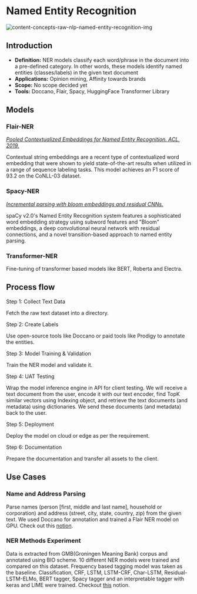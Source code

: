 # Named Entity Recognition

![content-concepts-raw-nlp-named-entity-recognition-img](https://user-images.githubusercontent.com/62965911/216823095-cb1f05c0-8d3e-49f5-888c-b3972bd741de.png)

## **Introduction**

- **Definition:** NER models classify each word/phrase in the document into a pre-defined category. In other words, these models identify named entities (classes/labels) in the given text document
- **Applications:** Opinion mining, Affinity towards brands
- **Scope:** No scope decided yet
- **Tools:** Doccano, Flair, Spacy, HuggingFace Transformer Library

## **Models**

### Flair-NER

*[Pooled Contextualized Embeddings for Named Entity Recognition. ACL, 2019.](https://www.aclweb.org/anthology/N19-1078/)*

Contextual string embeddings are a recent type of contextualized word embedding that were shown to yield state-of-the-art results when utilized in a range of sequence labeling tasks. This model achieves an F1 score of 93.2 on the CoNLL-03 dataset.

### Spacy-NER

*[Incremental parsing with bloom embeddings and residual CNNs.](https://spacy.io/universe/project/video-spacys-ner-model)*

spaCy v2.0's Named Entity Recognition system features a sophisticated word embedding strategy using subword features and "Bloom" embeddings, a deep convolutional neural network with residual connections, and a novel transition-based approach to named entity parsing.

### Transformer-NER

Fine-tuning of transformer based models like BERT, Roberta and Electra.

## **Process flow**

Step 1: Collect Text Data

Fetch the raw text dataset into a directory.

Step 2: Create Labels

Use open-source tools like Doccano or paid tools like Prodigy to annotate the entities.

Step 3: Model Training & Validation

Train the NER model and validate it.

Step 4: UAT Testing

Wrap the model inference engine in API for client testing. We will receive a text document from the user, encode it with our text encoder, find TopK similar vectors using Indexing object, and retrieve the text documents (and metadata) using dictionaries. We send these documents (and metadata) back to the user.

Step 5: Deployment

Deploy the model on cloud or edge as per the requirement.

Step 6: Documentation

Prepare the documentation and transfer all assets to the client.

## **Use Cases**

### Name and Address Parsing

Parse names (person [first, middle and last name], household or corporation) and address (street, city, state, country, zip) from the given text. We used Doccano for annotation and trained a Flair NER model on GPU. Check out this [notion](https://www.notion.so/Name-Address-Parsing-209653cc37d2413f9b6e902712338ed4).

### NER Methods Experiment

Data is extracted from GMB(Groningen Meaning Bank) corpus and annotated using BIO scheme. 10 different NER models were trained and compared on this dataset. Frequency based tagging model was taken as the baseline. Classification, CRF, LSTM, LSTM-CRF, Char-LSTM, Residual-LSTM-ELMo, BERT tagger, Spacy tagger and an interpretable tagger with keras and LIME were trained. Checkout [this](https://www.notion.so/Multiple-methods-NER-319c0e2cc2b74008a931b849377557d1) notion.
